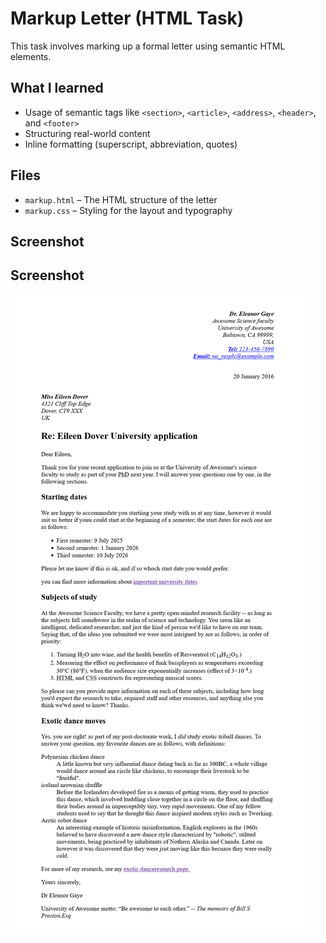 # Markup Letter (HTML Task)

This task involves marking up a formal letter using semantic HTML elements.

## What I learned

- Usage of semantic tags like `<section>`, `<article>`, `<address>`, `<header>`, and `<footer>`
- Structuring real-world content
- Inline formatting (superscript, abbreviation, quotes)

## Files

- `markup.html` – The HTML structure of the letter
- `markup.css` – Styling for the layout and typography

## Screenshot

## Screenshot

![Letter Screenshot](./letter-screenshot.png)
